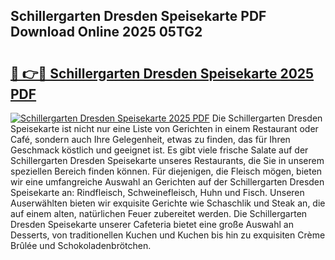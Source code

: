 ## Schillergarten Dresden Speisekarte PDF Download Online 2025 05TG2

# <h2><a href="http://gcb2zu.nevu.top/?p=Schillergarten+Dresden+Speisekarte">🔗 👉🔴 Schillergarten Dresden Speisekarte 2025 PDF</a></h2>

[![Schillergarten Dresden Speisekarte 2025 PDF](https://i.imgur.com/dBaPXMq.png)](http://gcb2zu.nevu.top/?p=Schillergarten+Dresden+Speisekarte)
Die Schillergarten Dresden Speisekarte ist nicht nur eine Liste von Gerichten in einem Restaurant oder Café, sondern auch Ihre Gelegenheit, etwas zu finden, das für Ihren Geschmack köstlich und geeignet ist. Es gibt viele frische Salate auf der Schillergarten Dresden Speisekarte unseres Restaurants, die Sie in unserem speziellen Bereich finden können. Für diejenigen, die Fleisch mögen, bieten wir eine umfangreiche Auswahl an Gerichten auf der Schillergarten Dresden Speisekarte an: Rindfleisch, Schweinefleisch, Huhn und Fisch. Unseren Auserwählten bieten wir exquisite Gerichte wie Schaschlik und Steak an, die auf einem alten, natürlichen Feuer zubereitet werden. Die Schillergarten Dresden Speisekarte unserer Cafeteria bietet eine große Auswahl an Desserts, von traditionellen Kuchen und Kuchen bis hin zu exquisiten Crème Brûlée und Schokoladenbrötchen.

